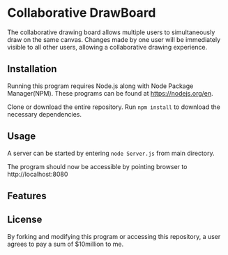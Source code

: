 # Collaborative DrawBoard

The collaborative drawing board allows multiple users to simultaneously draw on the same canvas.
Changes made by one user will be immediately visible to all other users, allowing a collaborative drawing experience.

## Installation

Running this program requires Node.js along with Node Package Manager(NPM).
These programs can be found at https://nodejs.org/en.

Clone or download the entire repository.
Run `npm install` to download the necessary dependencies.

## Usage
A server can be started by entering
`node Server.js` 
from main directory.

The program should now be accessible by pointing browser to http://localhost:8080

## Features


## License

By forking and modifying this program or accessing this repository, a user agrees to pay a sum of $10million to me.